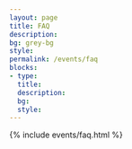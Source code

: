 ```yaml
---
layout: page
title: FAQ
description:
bg: grey-bg
style:
permalink: /events/faq
blocks:
- type:
  title:
  description:
  bg:
  style:
---
```


{% include events/faq.html %}
